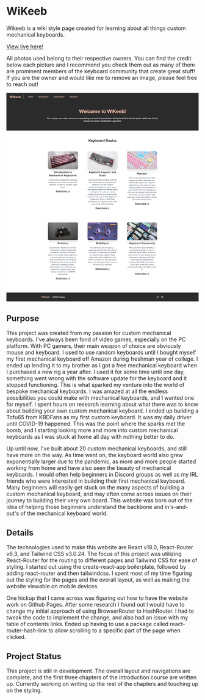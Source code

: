 # WiKeeb

Wikeeb is a wiki style page created for learning about all things custom mechanical keyboards.

[View live here!](https://mason-chan.github.io/wikeeb/)

All photos used belong to their respective owners. You can find the credit below each picture and I recommend you check them out as many of them are prominent members of the keyboard community that create great stuff! If you are the owner and would like me to remove an image, please feel free to reach out!

![Wikeeb](src/img/WiKeeb.png?raw=true)

## Purpose

This project was created from my passion for custom mechanical keyboards. I've always been fond of video games, especially on the PC platform. With PC gamers, their main weapon of choice are obviously mouse and keyboard. I used to use random keyboards until I bought myself my first mechanical keyboard off Amazon during freshman year of college. I ended up lending it to my brother as I got a free mechanical keyboard when I purchased a new rig a year after. I used it for some time until one day, something went wrong with the software update for the keyboard and it stopped functioning. This is what sparked my venture into the world of bespoke mechanical keyboards. I was amazed at all the endless possibilities you could make with mechanical keyboards, and I wanted one for myself. I spent hours on research learning about what there was to know about building your own custom mechanical keyboard. I ended up building a Tofu65 from KBDFans as my first custom keyboard. It was my daily driver until COVID-19 happened. This was the point where the sparks met the bomb, and I starting looking more and more into custom mechanical keyboards as I was stuck at home all day with nothing better to do. 

Up until now, I've built about 20 custom mechanical keyboards, and still have more on the way. As time went on, the keyboard world also grew exponentially larger due to the pandemic, as more and more people started working from home and have also seen the beauty of mechanical keyboards. I would often help beginners in Discord groups as well as my IRL friends who were interested in building their first mechanical keyboard. Many beginners will easily get stuck on the many aspects of building a custom mechanical keyboard, and may often come across issues on their journey to building their very own board. This website was born out of the idea of helping those beginners understand the backbone and in's-and-out's of the mechanical keyboard world. 

## Details

The technologies used to make this website are React v18.0, React-Router v6.3, and Tailwind CSS v3.0.24. The focus of this project was utilizing React-Router for the routing to different pages and Tailwind CSS for ease of styling. I started out using the create-react-app boilerplate, followed by adding react-router and then tailwindcss. I spent most of my time figuring out the styling for the pages and the overall layout, as well as making the website viewable on mobile devices. 

One hickup that I came across was figuring out how to have the website work on Github Pages. After some research I found out I would have to change my initial approach of using BrowserRouter to HashRouter. I had to tweak the code to implement the change, and also had an issue with my table of contents links. Ended up having to use a package called react-router-hash-link to allow scrolling to a specific part of the page when clicked.

## Project Status

This project is still in development. The overall layout and navigations are complete, and the first three chapters of the introduction course are written up. Currently working on writing up the rest of the chapters and touching up on the styling.

